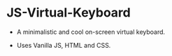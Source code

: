 # JS-Virtual-Keyboard

* A minimalistic and cool on-screen virtual keyboard.

* Uses Vanilla JS, HTML and CSS.